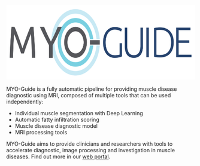 <p align="center">
  <img height="200" src="https://github.com/MYO-Guide/.github/blob/7052da6a54c3e760c25e85245027fbab932faa86/rsc/img/MYOguide_banner.png">
</p>

MYO-Guide is a fully automatic pipeline for providing muscle disease diagnostic using MRI, composed of multiple tools that can be used independently:
 - Individual muscle segmentation with Deep Learning
 - Automatic fatty infiltration scoring
 - Muscle disease diagnostic model
 - MRI processing tools

 MYO-Guide aims to provide clinicians and researchers with tools to accelerate diagnostic, image processing and investigation in muscle diseases. Find out more in our [web portal](#).